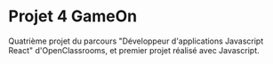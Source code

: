 # Projet 4 GameOn
Quatrième projet du parcours "Développeur d'applications Javascript React" d'OpenClassrooms, et premier projet réalisé avec Javascript.
